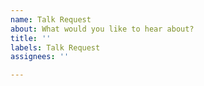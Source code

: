 ```yaml
---
name: Talk Request
about: What would you like to hear about?
title: ''
labels: Talk Request
assignees: ''

---
```



